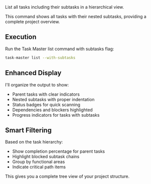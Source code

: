 List all tasks including their subtasks in a hierarchical view.

This command shows all tasks with their nested subtasks, providing a complete project overview.

## Execution

Run the Task Master list command with subtasks flag:

```sh
task-master list --with-subtasks
```

## Enhanced Display

I'll organize the output to show:

- Parent tasks with clear indicators
- Nested subtasks with proper indentation
- Status badges for quick scanning
- Dependencies and blockers highlighted
- Progress indicators for tasks with subtasks

## Smart Filtering

Based on the task hierarchy:

- Show completion percentage for parent tasks
- Highlight blocked subtask chains
- Group by functional areas
- Indicate critical path items

This gives you a complete tree view of your project structure.
